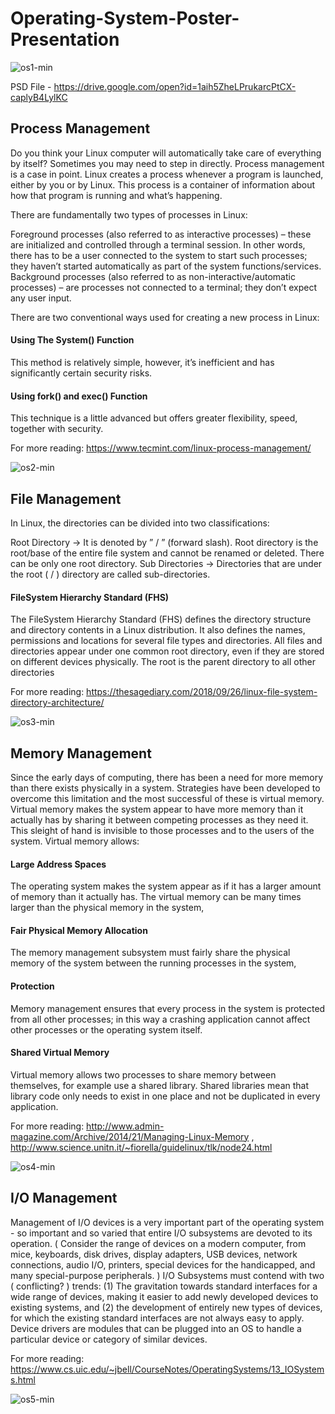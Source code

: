 # Operating-System-Poster-Presentation
![os1-min](https://user-images.githubusercontent.com/33459977/56201988-afda7500-605f-11e9-8393-86b6830b1a07.png)

PSD File - https://drive.google.com/open?id=1aih5ZheLPrukarcPtCX-caplyB4LylKC

## Process Management
Do you think your Linux computer will automatically take care of everything by itself? Sometimes you may need to step in directly.
Process management is a case in point. Linux creates a process whenever a program is launched, either by you or by Linux. This process is a container of information about how that program is running and what’s happening.

There are fundamentally two types of processes in Linux:

Foreground processes (also referred to as interactive processes) – these are initialized and controlled through a terminal session. In other words, there has to be a user connected to the system to start such processes; they haven’t started automatically as part of the system functions/services.
Background processes (also referred to as non-interactive/automatic processes) – are processes not connected to a terminal; they don’t expect any user input.

There are two conventional ways used for creating a new process in Linux:

#### Using The System() Function 
This method is relatively simple, however, it’s inefficient and has significantly certain security risks.
#### Using fork() and exec() Function
This technique is a little advanced but offers greater flexibility, speed, together with security.

For more reading: https://www.tecmint.com/linux-process-management/

![os2-min](https://www.tecmint.com/wp-content/uploads/2017/03/ProcessState.png)


## File Management

In Linux, the directories can be divided into two classifications:

Root Directory → It is denoted by ” / ” (forward slash). Root directory is the root/base of the entire file system and cannot be renamed or deleted. There can be only one root directory.
Sub Directories → Directories that are under the root ( / ) directory are called sub-directories.

#### FileSystem Hierarchy Standard (FHS)

The FileSystem Hierarchy Standard (FHS) defines the directory structure and directory contents in a Linux distribution. It also defines the names, permissions and locations for several file types and directories. All files and directories appear under one common root directory, even if they are stored on different devices physically. The root is the parent directory to all other directories

For more reading: https://thesagediary.com/2018/09/26/linux-file-system-directory-architecture/

![os3-min](https://thesagediary.files.wordpress.com/2018/09/linuxfilesystem.png?w=1024)


## Memory Management

Since the early days of computing, there has been a need for more memory than there exists physically in a system. Strategies have been developed to overcome this limitation and the most successful of these is virtual memory. Virtual memory makes the system appear to have more memory than it actually has by sharing it between competing processes as they need it. This sleight of hand is invisible to those processes and to the users of the system. Virtual memory allows:

#### Large Address Spaces
The operating system makes the system appear as if it has a larger amount of memory than it actually has. The virtual memory can be many times larger than the physical memory in the system,
#### Fair Physical Memory Allocation
The memory management subsystem must fairly share the physical memory of the system between the running processes in the system,
#### Protection
Memory management ensures that every process in the system is protected from all other processes; in this way a crashing application cannot affect other processes or the operating system itself.
#### Shared Virtual Memory
Virtual memory allows two processes to share memory between themselves, for example use a shared library. Shared libraries mean that library code only needs to exist in one place and not be duplicated in every application.

For more reading: http://www.admin-magazine.com/Archive/2014/21/Managing-Linux-Memory , http://www.science.unitn.it/~fiorella/guidelinux/tlk/node24.html 

![os4-min](http://www.admin-magazine.com/var/ezflow_site/storage/images/archive/2014/21/memory-management-on-high-end-systems/figure-2/91088-1-eng-US/Figure-2_large.png)

## I/O Management

Management of I/O devices is a very important part of the operating system - so important and so varied that entire I/O subsystems are devoted to its operation. ( Consider the range of devices on a modern computer, from mice, keyboards, disk drives, display adapters, USB devices, network connections, audio I/O, printers, special devices for the handicapped, and many special-purpose peripherals. )
I/O Subsystems must contend with two ( conflicting? ) trends: (1) The gravitation towards standard interfaces for a wide range of devices, making it easier to add newly developed devices to existing systems, and (2) the development of entirely new types of devices, for which the existing standard interfaces are not always easy to apply.
Device drivers are modules that can be plugged into an OS to handle a particular device or category of similar devices.

For more reading: https://www.cs.uic.edu/~jbell/CourseNotes/OperatingSystems/13_IOSystems.html

![os5-min](https://www.cs.uic.edu/~jbell/CourseNotes/OperatingSystems/images/Chapter13/13_01_TypicalBus.jpg)

